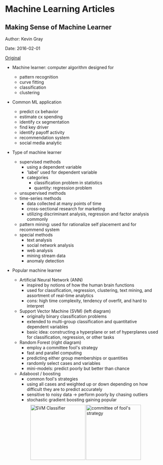 # Machine Learning Articles

## Making Sense of Machine Learner

Author: Kevin Gray

Date: 2016-02-01

[Original](https://tinyurl.com/y8oyhf9e)

+ Machine learner: computer algorithm designed for
  + pattern recognition
  + curve fitting
  + classification
  + clustering

+ Common ML application
  + predict cx behavior
  + estimate cx spending
  + identify cx segmentation
  + find key driver
  + identify payoff activity
  + recommendation system
  + social media analytic

+ Type of machine learner
  + supervised methods
    + using a dependent variable
    + 'label' used for dependent variable
    + categories
      + classification problem in statistics
      + quantity: regression problem
  + unsupervised methods
  + time-series methods
    + data collected at many points of time
    + cross-sectional research for marketing
    + utilizing discriminant analysis, regression and factor analysis commonly
  + pattern mining: used for rationalize self placement and for recommend system
  + special methods
    + text analysis
    + social network analysis
    + web analysis
    + mining stream data
    + anomaly detection

+ Popular machine learner
  + Artificial Neural Network (ANN)
    + inspired by notions of how the human brain functions
    + used for classification, regression, clustering, text mining, and assortment of real-time analytics
    + cons: high time complexity, tendency of overfit, and hard to interpret
  + Support Vector Machine (SVM) (left diagram)
    + originally binary classification problems
    + extended to multi-group classification and quantitative dependent variables
    + basic idea: constructing a hyperplane or set of hyperplanes used for classification, regression, or other tasks
  + Random Forest (right diagram)
    + employ a committee fool's strategy
    + fast and parallel computing
    + predicting either group memberships or quantities
    + randomly select cases and variables
    + mini-models: predict poorly but better than chance
  + Adaboost / boosting
    + common fool's strategies
    + using all cases and weighted up or down depending on how difficult they are to predict accurately
    + sensitive to noisy data $\to$ perform poorly by chasing outliers
    + stochastic gradient boosting gaining popular

  <div style="margin: 0.5em; display: flex; justify-content: center; align-items: center; flex-flow: row wrap;">
    <a href="https://tinyurl.com/y8oyhf9e" ismap target="_blank">
      <img style="margin: 0.1em;" height=180
        src  ="https://cnx.org/resources/5846bc7558e0fb464f99ef468248337ae91d214b/SVM%20classifier.gif"
        alt  ="SVM Classifier"
        title="SVM Classifier"
      >
    </a>
    <a href="https://imgur.com/BmEWJhA" ismap target="_blank">
      <img style="margin: 0.1em;" height=180
        src  ="https://i.imgur.com/BmEWJhA.png"
        alt  ="committee of fool's strategy"
        title="committee of fool's strategy"
      >
    </a>
  </div>



